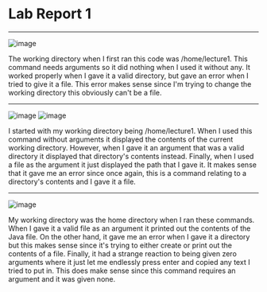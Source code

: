# Lab Report 1
---
![image](https://github.com/ssarahjackson/cse15l-lab-reports/assets/46005666/7ce37120-47ac-46e4-b58d-149fd53f6daa)

The working directory when I first ran this code was /home/lecture1. This command needs arguments so it did nothing when I used it without any. It worked properly when I gave it a valid directory, but gave an error when I tried to give it a file. This error makes sense since I'm trying to change the working directory this obviously can't be a file.

---
![image](https://github.com/ssarahjackson/cse15l-lab-reports/assets/46005666/9b0d80eb-ccdc-4ea7-be61-3a29456199b3)
![image](https://github.com/ssarahjackson/cse15l-lab-reports/assets/46005666/8075ded8-e498-4102-83ec-b255ff10f267)

I started with my working directory being /home/lecture1. When I used this command without arguments it displayed the contents of the current working directory. However, when I gave it an argument that was a valid directory it displayed that directory's contents instead. Finally, when I used a file as the argument it just displayed the path that I gave it. It makes sense that it gave me an error since once again, this is a command relating to a directory's contents and I gave it a file.

---
![image](https://github.com/ssarahjackson/cse15l-lab-reports/assets/46005666/829dd330-f7e9-42d5-9c94-40fc860b7d77)

My working directory was the home directory when I ran these commands. When I gave it a valid file as an argument it printed out the contents of the Java file. On the other hand, it gave me an error when I gave it a directory but this makes sense since it's trying to either create or print out the contents of a file. Finally, it had a strange reaction to being given zero arguments where it just let me endlessly press enter and copied any text I tried to put in. This does make sense since this command requires an argument and it was given none. 
